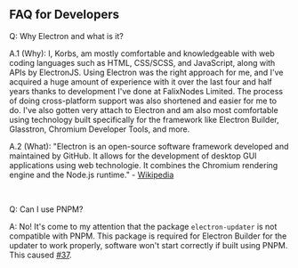## FAQ for Developers
Q: Why Electron and what is it?

A.1 (Why): I, Korbs, am mostly comfortable and knowledgeable with web coding languages such as HTML, CSS/SCSS, and JavaScript, along with APIs by ElectronJS. Using Electron was the right approach for me, and I've acquired a huge amount of experience with it over the last four and half years thanks to development I've done at FalixNodes Limited. The process of doing cross-platform support was also shortened and easier for me to do. I've also gotten very attach to Electron and am also most comfortable using technology built specifically for the framework like Electron Builder, Glasstron, Chromium Developer Tools, and more.

A.2 (What): "Electron is an open-source software framework developed and maintained by GitHub. It allows for the development of desktop GUI applications using web technologie. It combines the Chromium rendering engine and the Node.js runtime." - [Wikipedia](https://en.wikipedia.org/wiki/Electron_(software_framework))

<br>

Q: Can I use PNPM?

A: No! It's come to my attention that the package `electron-updater` is not compatible with PNPM. This package is required for Electron Builder for the updater to work properly, software won't start correctly if built using PNPM. This caused [#37](https://sudovanilla.com/code/Korbs/Penpot-Desktop/issues/37).